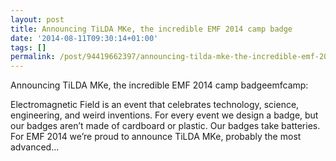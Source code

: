 ```yaml
---
layout: post
title: Announcing TiLDA MKe, the incredible EMF 2014 camp badge
date: '2014-08-11T09:30:14+01:00'
tags: []
permalink: /post/94419662397/announcing-tilda-mke-the-incredible-emf-2014-camp
---
```

Announcing TiLDA MKe, the incredible EMF 2014 camp badgeemfcamp:

Electromagnetic Field is an event that celebrates technology, science, engineering, and weird inventions. For every event we design a badge, but our badges aren’t made of cardboard or plastic. Our badges take batteries.
For EMF 2014 we’re proud to announce TiLDA MKe, probably the most advanced…
